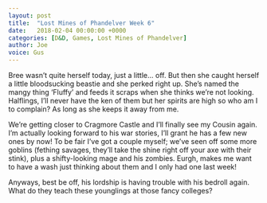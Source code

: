 ```yaml
---
layout: post
title:  "Lost Mines of Phandelver Week 6"
date:   2018-02-04 00:00:00 +0000
categories: [D&D, Games, Lost Mines of Phandelver]
author: Joe
voice: Gus
---
```

Bree wasn’t quite herself today, just a little… off. <!-- more -->
But then she caught herself a little bloodsucking beastie and she perked right up.
She’s named the mangy thing ‘Fluffy’ and feeds it scraps when she thinks we’re not looking.
Halflings, I’ll never have the ken of them but her spirits are high so who am I to complain?
As long as she keeps it away from me.

We’re getting closer to Cragmore Castle and I’ll finally see my Cousin again.
I’m actually looking forward to his war stories, I’ll grant he has a few new ones by now!
To be fair I’ve got a couple myself; we’ve seen off some more goblins (fething savages, they’ll take the shine right off your axe with their stink), plus a shifty-looking mage and his zombies.
Eurgh, makes me want to have a wash just thinking about them and I only had one last week!

Anyways, best be off, his lordship is having trouble with his bedroll again. What do they teach these younglings at those fancy colleges?